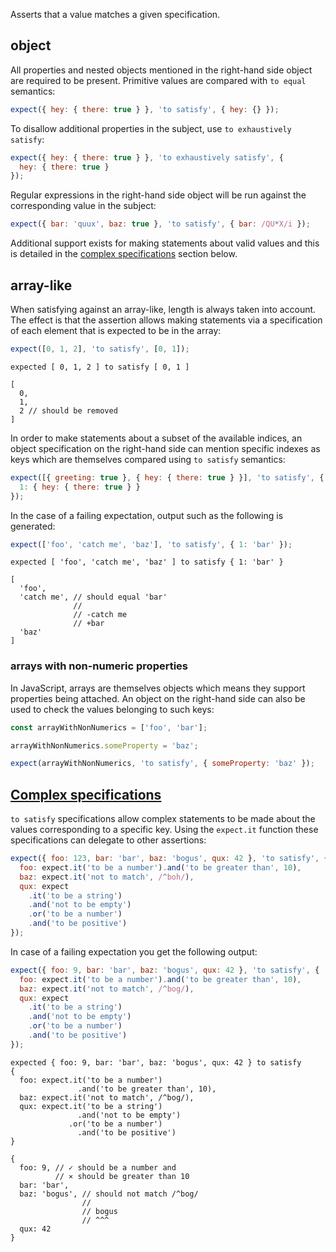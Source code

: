 Asserts that a value matches a given specification.

## object

All properties and nested objects mentioned in the right-hand side object are
required to be present. Primitive values are compared with `to equal` semantics:

```js
expect({ hey: { there: true } }, 'to satisfy', { hey: {} });
```

To disallow additional properties in the subject, use `to exhaustively satisfy`:

```js
expect({ hey: { there: true } }, 'to exhaustively satisfy', {
  hey: { there: true }
});
```

Regular expressions in the right-hand side object will be run against the
corresponding value in the subject:

```js
expect({ bar: 'quux', baz: true }, 'to satisfy', { bar: /QU*X/i });
```

Additional support exists for making statements about valid values and this is
detailed in the [complex specifications](#complex-specifications) section below.

## array-like

When satisfying against an array-like, length is always taken into account. The
effect is that the assertion allows making statements via a specification of
each element that is expected to be in the array:

```js
expect([0, 1, 2], 'to satisfy', [0, 1]);
```

```output
expected [ 0, 1, 2 ] to satisfy [ 0, 1 ]

[
  0,
  1,
  2 // should be removed
]
```

In order to make statements about a subset of the available indices, an object
specification on the right-hand side can mention specific indexes as keys which
are themselves compared using `to satisfy` semantics:

```js
expect([{ greeting: true }, { hey: { there: true } }], 'to satisfy', {
  1: { hey: { there: true } }
});
```

In the case of a failing expectation, output such as the following is generated:

```js
expect(['foo', 'catch me', 'baz'], 'to satisfy', { 1: 'bar' });
```

```output
expected [ 'foo', 'catch me', 'baz' ] to satisfy { 1: 'bar' }

[
  'foo',
  'catch me', // should equal 'bar'
              //
              // -catch me
              // +bar
  'baz'
]
```

### arrays with non-numeric properties

In JavaScript, arrays are themselves objects which means they support properties
being attached. An object on the right-hand side can also be used to check the
values belonging to such keys:

```js
const arrayWithNonNumerics = ['foo', 'bar'];

arrayWithNonNumerics.someProperty = 'baz';

expect(arrayWithNonNumerics, 'to satisfy', { someProperty: 'baz' });
```

## [Complex specifications](#complex-specifications)

`to satisfy` specifications allow complex statements to be made about the values
corresponding to a specific key. Using the `expect.it` function these specifications
can delegate to other assertions:

```js
expect({ foo: 123, bar: 'bar', baz: 'bogus', qux: 42 }, 'to satisfy', {
  foo: expect.it('to be a number').and('to be greater than', 10),
  baz: expect.it('not to match', /^boh/),
  qux: expect
    .it('to be a string')
    .and('not to be empty')
    .or('to be a number')
    .and('to be positive')
});
```

In case of a failing expectation you get the following output:

```js
expect({ foo: 9, bar: 'bar', baz: 'bogus', qux: 42 }, 'to satisfy', {
  foo: expect.it('to be a number').and('to be greater than', 10),
  baz: expect.it('not to match', /^bog/),
  qux: expect
    .it('to be a string')
    .and('not to be empty')
    .or('to be a number')
    .and('to be positive')
});
```

```output
expected { foo: 9, bar: 'bar', baz: 'bogus', qux: 42 } to satisfy
{
  foo: expect.it('to be a number')
               .and('to be greater than', 10),
  baz: expect.it('not to match', /^bog/),
  qux: expect.it('to be a string')
               .and('not to be empty')
             .or('to be a number')
               .and('to be positive')
}

{
  foo: 9, // ✓ should be a number and
          // ⨯ should be greater than 10
  bar: 'bar',
  baz: 'bogus', // should not match /^bog/
                //
                // bogus
                // ^^^
  qux: 42
}
```
